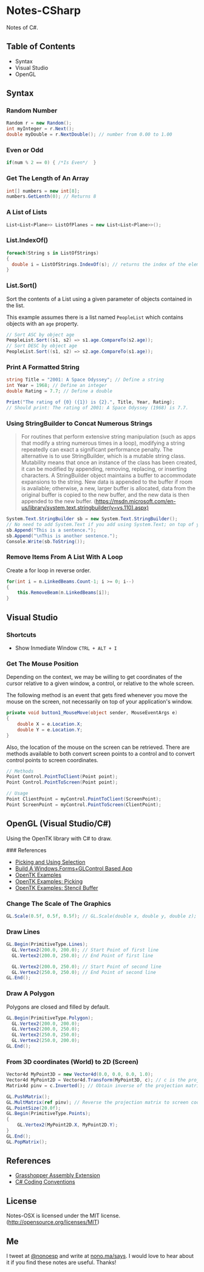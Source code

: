 # Notes-CSharp

Notes of C#.

## Table of Contents

* Syntax
* Visual Studio
* OpenGL

## Syntax

### Random Number

```c#
Random r = new Random();
int myInteger = r.Next();
double myDouble = r.NextDouble(); // number from 0.00 to 1.00
```

### Even or Odd

```c#
if(num % 2 == 0) { /*Is Even*/  }
```

### Get The Length of An Array

```c#
int[] numbers = new int[8];
numbers.GetLenth(0); // Returns 8
```

### A List of Lists

```c#
List<List<Plane>> ListOfPlanes = new List<List<Plane>>();
```

### List.IndexOf()

```c#
foreach(String s in ListOfStrings)
{
  double i = ListOfStrings.IndexOf(s); // returns the index of the element in the list
}
```

### List.Sort()

Sort the contents of a List using a given parameter of objects contained in the list.

This example assumes there is a list named `PeopleList` which contains objects with an `age` property.

```c#
// Sort ASC by object age
PeopleList.Sort((s1, s2) => s1.age.CompareTo(s2.age));
// Sort DESC by object age
PeopleList.Sort((s1, s2) => s2.age.CompareTo(s1.age));
```

### Print A Formatted String

```c#
string Title = "2001: A Space Odyssey"; // Define a string
int Year = 1968; // Define an integer
double Rating = 7.7; // Define a double

Print("The rating of {0} ({1}) is {2}.", Title, Year, Rating);
// Should print: The rating of 2001: A Space Odyssey (1968) is 7.7.
```

### Using StringBuilder to Concat Numerous Strings

> For routines that perform extensive string manipulation (such as apps that modify a string numerous times in a loop), modifying a string repeatedly can exact a significant performance penalty. The alternative is to use StringBuilder, which is a mutable string class. Mutability means that once an instance of the class has been created, it can be modified by appending, removing, replacing, or inserting characters. A StringBuilder object maintains a buffer to accommodate expansions to the string. New data is appended to the buffer if room is available; otherwise, a new, larger buffer is allocated, data from the original buffer is copied to the new buffer, and the new data is then appended to the new buffer. (https://msdn.microsoft.com/en-us/library/system.text.stringbuilder(v=vs.110).aspx)

```csharp
System.Text.StringBuilder sb = new System.Text.StringBuilder();
// No need to add System.Text if you add using System.Text; on top of your file
sb.Append("This is a sentence.");
sb.Append("\nThis is another sentence.");
Console.Write(sb.ToString());
```

### Remove Items From A List With A Loop

Create a for loop in reverse order.

```c#
for(int i = n.LinkedBeams.Count-1; i >= 0; i--)
{
    this.RemoveBeam(n.LinkedBeams[i]);
}
```

## Visual Studio

### Shortcuts

* Show Inmediate Window `CTRL + ALT + I`

### Get The Mouse Position

Depending on the context, we may be willing to get coordinates of the cursor relative to a given window, a control, or relative to the whole screen.

The following method is an event that gets fired whenever you move the mouse on the screen, not necessarily on top of your application's window.

```C#
private void button1_MouseMove(object sender, MouseEventArgs e)
{
    double X = e.Location.X;
    double Y = e.Location.Y;
}
```

Also, the location of the mouse on the screen can be retrieved. There are methods available to both convert screen points to a control and to convert control points to screen coordinates.

```C#
// Methods
Point Control.PointToClient(Point point);
Point Control.PointToScreen(Point point);

// Usage
Point ClientPoint = myControl.PointToClient(ScreenPoint);
Point ScreenPoint = myControl.PointToScreen(ClientPoint);
```

## OpenGL (Visual Studio/C#)

Using the OpenTK library with C# to draw.

### References

* [Picking and Using Selection](https://www.opengl.org/archives/resources/faq/technical/selection.htm)
* [Build A Windows.Forms+GLControl Based App](http://www.opentk.com/doc/chapter/2/glcontrol)
* [OpenTK Examples](https://github.com/andykorth/opentk/tree/master/Source/Examples/OpenGL/1.x)
* [OpenTK Examples: Picking](https://github.com/andykorth/opentk/blob/master/Source/Examples/OpenGL/1.x/Picking.cs)
* [OpenTK Examples: Stencil Buffer](https://github.com/andykorth/opentk/blob/master/Source/Examples/OpenGL/1.x/StencilCSG.cs)

### Change The Scale of The Graphics

```c#
GL.Scale(0.5f, 0.5f, 0.5f); // GL.Scale(double x, double y, double z);
```

### Draw Lines

```C#
GL.Begin(PrimitiveType.Lines);
  GL.Vertex2(200.0, 200.0); // Start Point of first line
  GL.Vertex2(200.0, 250.0); // End Point of first line

  GL.Vertex2(200.0, 250.0); // Start Point of second line
  GL.Vertex2(250.0, 250.0); // End Point of second line
GL.End();
```

### Draw A Polygon

Polygons are closed and filled by default.

```C#
GL.Begin(PrimitiveType.Polygon);
  GL.Vertex2(200.0, 200.0);
  GL.Vertex2(200.0, 250.0);
  GL.Vertex2(250.0, 250.0);
  GL.Vertex2(250.0, 200.0);
GL.End();
```

### From 3D coordinates (World) to 2D (Screen)

```c#
Vector4d MyPoint3D = new Vector4d(0.0, 0.0, 0.0, 1.0);
Vector4d MyPoint2D = Vector4d.Transform(MyPoint3D, c); // c is the projection matrix applied to your scene
Matrix4d pinv = c.Inverted(); // Obtain inverse of the projection matrix

GL.PushMatrix();
GL.MultMatrix(ref pinv); // Reverse the projection matrix to screen coordinates
GL.PointSize(20.0f);
GL.Begin(PrimitiveType.Points);
{
    GL.Vertex2(MyPoint2D.X, MyPoint2D.Y);
}
GL.End();
GL.PopMatrix();
```

## References

* [Grasshopper Assembly Extension](https://visualstudiogallery.msdn.microsoft.com/9e389515-0719-47b4-a466-04436b491cd6)
* [C\# Coding Conventions](https://msdn.microsoft.com/en-us/library/ff926074.aspx)

## License

Notes-OSX is licensed under the MIT license. (http://opensource.org/licenses/MIT)

## Me

I tweet at [@nonoesp](http://www.twitter.com/nonoesp) and write at [nono.ma/says](http://nono.ma/says). I would love to hear about it if you find these notes are useful. Thanks!
